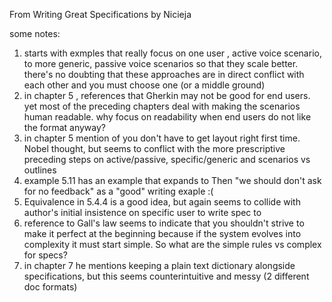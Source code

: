 From Writing Great Specifications by Nicieja

some notes:

1) starts with exmples that really focus on one user , active voice scenario, to more generic, passive voice scenarios so that they scale better.  there's no doubting that these approaches are in direct conflict with each other and you must choose one (or a middle ground)
2) in chapter 5 , references that Gherkin may not be good for end users. yet most of the preceding chapters deal with making the scenarios human readable. why focus on readability when end users do not like the format anyway?
3) in chapter 5 mention of you don't have to get layout right first time. Nobel thought, but seems to conflict with the more prescriptive preceding steps on active/passive, specific/generic and scenarios vs outlines
4) example 5.11 has an example that expands to Then "we should don't ask for no feedback" as a "good" writing exaple  :(
5) Equivalence in 5.4.4 is a good idea, but again seems to collide with author's initial insistence on specific user to write spec to
6) reference to Gall's law seems to indicate that you shouldn't strive to make it perfect at the beginning because if the system evolves into complexity it must start simple. So what are the simple rules vs complex for specs?
7) in chapter 7 he mentions keeping a plain text dictionary alongside specifications, but this seems counterintuitive and messy (2 different doc formats)
